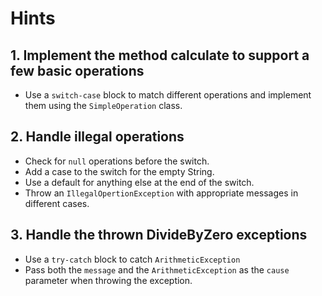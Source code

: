 # Hints

## 1. Implement the method calculate to support a few basic operations

* Use a `switch-case` block to match different operations and implement them using the `SimpleOperation` class.

## 2. Handle illegal operations


* Check for `null` operations before the switch.
* Add a case to the switch for the empty String.
* Use a default for anything else at the end of the switch.
* Throw an `IllegalOpertionException` with appropriate messages in different cases.

## 3. Handle the thrown DivideByZero exceptions

* Use a `try-catch` block to catch `ArithmeticException`
* Pass both the `message` and the `ArithmeticException` as the `cause` parameter when throwing the exception.